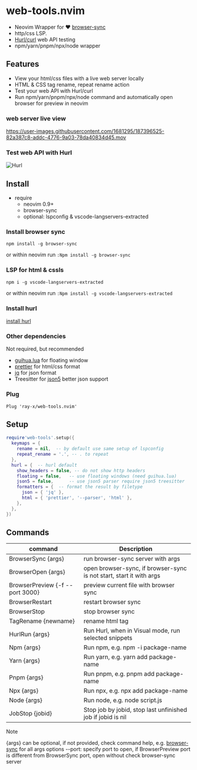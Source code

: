# web-tools.nvim

- Neovim Wrapper for ❤️ [browser-sync](https://github.com/BrowserSync/browser-sync)
- http/css LSP.
- [Hurl/curl](https://hurl.dev/) web API testing
- npm/yarn/pnpm/npx/node wrapper

## Features

- View your html/css files with a live web server locally
- HTML & CSS tag rename, repeat rename action
- Test your web API with Hurl/curl
- Run npm/yarn/pnpm/npx/node command and automatically open browser for preview in neovim

### web server live view

https://user-images.githubusercontent.com/1681295/187396525-82a387c8-addc-4776-9a03-78da40834d45.mov

### Test web API with Hurl

![Hurl](https://user-images.githubusercontent.com/1681295/213343683-fae07050-7e9b-45e2-a0f3-380d94105578.jpg)

## Install

- require
  - neovim 0.9+
  - browser-sync
  - optional: lspconfig & vscode-langservers-extracted

### Install browser sync

```shell
npm install -g browser-sync
```
or within neovim run `:Npm install -g browser-sync`

### LSP for html & cssls

```shell
npm i -g vscode-langservers-extracted
```

or within neovim run `:Npm install -g vscode-langservers-extracted`

### Install hurl

[install hurl](https://hurl.dev/docs/installation.html)

### Other dependencies

Not required, but recommended

- [guihua.lua](github.com/ray-x/guihua.lua) for floating window
- [prettier](https://prettier.io/) for html/css format
- [jq](https://stedolan.github.io/jq/) for json format
- Treesitter for [json5](https://json5.org/) better json support

### Plug

```vim
Plug 'ray-x/web-tools.nvim'
```

## Setup

```lua
require'web-tools'.setup({
  keymaps = {
    rename = nil,  -- by default use same setup of lspconfig
    repeat_rename = '.', -- . to repeat
  },
  hurl = {  -- hurl default
    show_headers = false, -- do not show http headers
    floating = false,   -- use floating windows (need guihua.lua)
    json5 = false,      -- use json5 parser require json5 treesitter
    formatters = {  -- format the result by filetype
      json = { 'jq' },
      html = { 'prettier', '--parser', 'html' },
    },
  },
})
```

## Commands

| command                         | Description                                                         |
| ------------------------------- | ------------------------------------------------------------------- |
| BrowserSync {args}              | run browser-sync server with args                                   |
| BrowserOpen {args}              | open browser-sync, if browser-sync is not start, start it with args |
| BrowserPreview {-f --port 3000} | preview current file with browser sync                              |
| BrowserRestart                  | restart browser sync                                                |
| BrowserStop                     | stop browser sync                                                   |
| TagRename {newname}             | rename html tag                                                     |
| HurlRun {args}                  | Run Hurl, when in Visual mode, run selected snippets                |
| Npm {args}                      | Run npm, e.g. npm -i package-name                                   |
| Yarn {args}                     | Run yarn, e.g. yarn add package-name                                |
| Pnpm {args}                     | Run pnpm, e.g. pnpm add package-name                                |
| Npx {args}                      | Run npx, e.g. npx add package-name                                  |
| Node {args}                     | Run node, e.g. node script.js                                       |
| JobStop {jobid}                 | Stop job by jobid, stop last unfinished job if jobid is nil         |

> [!Note]
> {args} can be optional, if not provided, check command help, e.g. [browser-sync](https://browsersync.io/docs/command-line) for all args
> options --port: specify port to open, if BrowserPreview port is different from BrowserSync port, open without check
> browser-sync server
